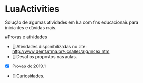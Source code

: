 # LuaActivities
Solução de algumas atividades em lua com fins educacionais para iniciantes e dúvidas mais.

#Provas e atividades
- [] Atividades disponibilizadas no site: http://www.deinf.ufma.br/~csalles/alg/index.htm
- [] Desafios propostos nas aulas.
- [X] Provas de 2019.1
- [] Curiosidades.
